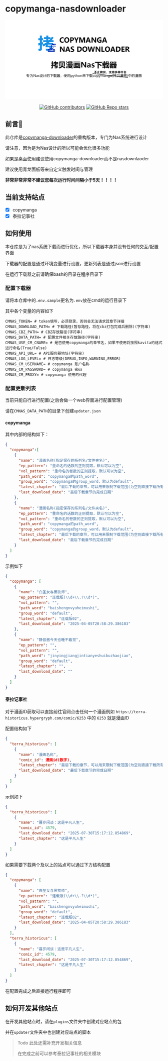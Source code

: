 # copymanga-nasdownloader

![social-media](./assets/social-media.png)

<p align="center">
  <!--<a href="https://pypi.org/project/copymanga-downloader/" target="_blank"><img alt="PyPI - Version" src="https://img.shields.io/pypi/v/copymanga-downloader?style=for-the-badge&logo=PyPI"></a>-->
  <a href="https://github.com/misaka10843/copymanga-nasdownloader/graphs/contributors" target="_blank"><img alt="GitHub contributors" src="https://img.shields.io/github/contributors/misaka10843/copymanga-nasdownloader?style=for-the-badge&logo=github"></a>
  <a href="https://github.com/misaka10843/copymanga-nasdownloader/stargazers" target="_blank"><img alt="GitHub Repo stars" src="https://img.shields.io/github/stars/misaka10843/copymanga-nasdownloader?style=for-the-badge&label=%E2%AD%90STAR"></a>
</p>

## 前言💭

此仓库是[copymanga-downloader](https://github.com/misaka10843/copymanga-downloader)的重构版本，专门为Nas系统进行设计

请注意，因为是为Nas设计的所以可能会优化很多功能

如果是桌面使用建议使用copymanga-downloader而不是nasdownlaoder

建议使用青龙面板等来自定义触发时间与管理

**非常非常非常不建议您每次运行时间间隔小于5天！！！！**

## 当前支持站点

- [x] copymanga
- [x] 泰拉记事社

## 如何使用

本仓库是为了nas系统下载而进行优化，所以下载器本身并没有任何的交互/配置界面

下载器的配置是通过环境变量进行设置，更新列表是通过json进行设置

在运行下载器之前请确保bash的目录在程序目录下

### 配置下载器

请将本仓库中的`.env.sample`更名为`.env`放在cmd的运行目录下

其中各个变量的内容如下

```dotenv
CMNAS_TOKEN= # token填写，必须登录，否则会无法请求其章节详细
CMNAS_DOWNLOAD_PATH= # 下载路径(暂存路径，将在cbz打包完成后删除)(字符串)
CMNAS_CBZ_PATH= # CBZ存放路径(字符串)
CMNAS_DATA_PATH= # 配置文件相关存放路径(字符串)
CMNAS_USE_CM_CNAME= # 是否使用copymanga的章节名，如果不使用将按照kavita的格式进行命名(True/False)
CMNAS_API_URL= # API服务器地址(字符串)
CMNAS_LOG_LEVEL= # 日志等级(DEBUG,INFO,WARNING,ERROR)
CMNAS_CM_USERNAME= # copymanga 账户名称
CMNAS_CM_PASSWORD= # copymanga 密码
CMNAS_CM_PROXY= # copymanga 使用的代理
```

### 配置更新列表

当前只能自行进行配置(之后会做一个web界面进行配置管理)

请在`CMNAS_DATA_PATH`的目录下创建`updater.json`

#### copymanga

其中内部的结构如下：

```json
{
  "copymanga":[
    {
      "name": "漫画名称(指定保存的系列名/文件夹名)",
      "ep_pattern": "重命名的话数的正则提取，默认可以为空",
      "vol_pattern": "重命名的卷数的正则提取，默认可以为空",
      "path_word": "copymanga的path_word",
      "group_word": "copymanga的group_word，默认为default",
      "latest_chapter": "最后下载的章节，可以用来限制下载范围(为空则直接下载所有的内容)",
      "last_download_date": "最后下载章节的完成日期"
    },
    {
      "name": "漫画名称(指定保存的系列名/文件夹名)",
      "ep_pattern": "重命名的话数的正则提取，默认可以为空",
      "vol_pattern": "重命名的卷数的正则提取，默认可以为空",
      "path_word": "copymanga的path_word",
      "group_word": "copymanga的group_word，默认为default",
      "latest_chapter": "最后下载的章节，可以用来限制下载范围(为空则直接下载所有的内容)",
      "last_download_date": "最后下载章节的完成日期"
    }
  ]
}
```

示例如下

````json
{
  "copymanga": [
    {
      "name": "白圣女与黑牧师",
      "ep_pattern": "连载版(\\d+\\.?\\d*)",
      "vol_pattern": "",
      "path_word": "baishengnvyuheimushi",
      "group_word": "default",
      "latest_chapter": "连载版02",
      "last_download_date": "2025-04-05T20:58:29.386183"
    },
    {
      "name": "静音酱今天也睡不着觉",
      "ep_pattern": "",
      "vol_pattern": "",
      "path_word": "jinyingjiangjintianyeshuibuzhaojiao",
      "group_word": "default",
      "latest_chapter": "",
      "last_download_date": ""
    }
  ]
}
````

#### 泰拉记事社

对于漫画ID获取可以直接前往官网点击任何一个漫画例如 `https://terra-historicus.hypergryph.com/comic/6253` 中的 `6253`
就是漫画ID

配置结构如下

```json
{
  "terra_historicus": [
    {
      "name": "漫画名称",
      "comic_id": 漫画id(数字),
      "latest_chapter": "最后下载的章节，可以用来限制下载范围(为空则直接下载所有的内容)",
      "last_download_date": "最后下载章节的完成日期"
    }
  ]
}
```

示例如下

```json
{
  "terra_historicus": [
    {
      "name": "暮岁闲谈：这是平凡人生",
      "comic_id": 4579,
      "last_download_date": "2025-07-30T15:17:12.854869",
      "latest_chapter": "这是平凡人生"
    }
  ]
}
```

如果需要下载两个及以上的站点可以通过下方结构配置

```json
{
  "copymanga": [
    {
      "name": "白圣女与黑牧师",
      "ep_pattern": "连载版(\\d+\\.?\\d*)",
      "vol_pattern": "",
      "path_word": "baishengnvyuheimushi",
      "group_word": "default",
      "latest_chapter": "连载版02",
      "last_download_date": "2025-04-05T20:58:29.386183"
    }
  ],
  "terra_historicus": [
    {
      "name": "暮岁闲谈：这是平凡人生",
      "comic_id": 4579,
      "last_download_date": "2025-07-30T15:17:12.854869",
      "latest_chapter": "这是平凡人生"
    }
  ]
}
```

在配置完成之后直接运行程序即可

## 如何开发其他站点

在开发其他站点时，请在`plugins`文件夹中创建对应站点的包

并在`updater`文件夹中也创建对应站点的脚本

> Todo 此处还需补充开发相关信息
>
> 在完成之前可以参考泰拉记事社的相关模块
